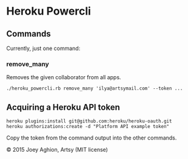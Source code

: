 
# Heroku Powercli

## Commands

Currently, just one command:

### remove_many

Removes the given collaborator from all apps.

    ./heroku_powercli.rb remove_many 'ilya@artsymail.com' --token ...


## Acquiring a Heroku API token

    heroku plugins:install git@github.com:heroku/heroku-oauth.git
    heroku authorizations:create -d "Platform API example token"

Copy the token from the command output into the other commands.

&copy; 2015 Joey Aghion, Artsy (MIT license)

